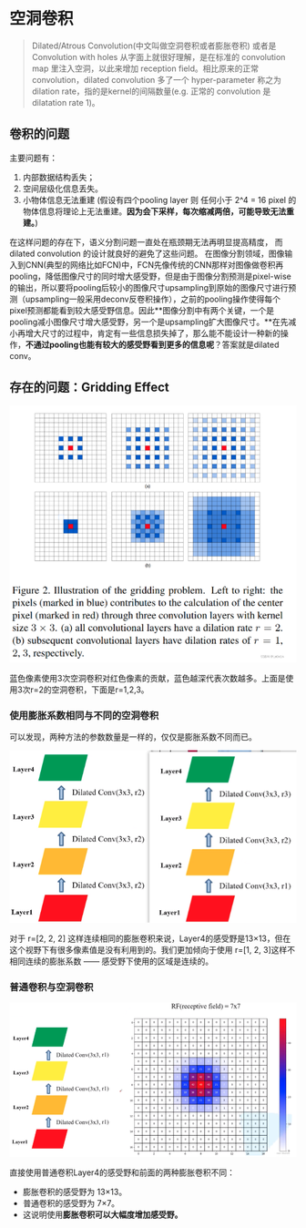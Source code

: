 # 空洞卷积

> Dilated/Atrous Convolution(中文叫做空洞卷积或者膨胀卷积) 或者是 Convolution with holes 从字面上就很好理解，是在标准的 convolution map 里注入空洞，以此来增加 reception field。相比原来的正常convolution，dilated convolution 多了一个 hyper-parameter 称之为 dilation rate，指的是kernel的间隔数量(e.g. 正常的 convolution 是 dilatation rate 1)。
> 

## 卷积的问题

主要问题有：

1. 内部数据结构丢失；
2. 空间层级化信息丢失。
3. 小物体信息无法重建 (假设有四个pooling layer 则 任何小于 2^4 = 16 pixel 的物体信息将理论上无法重建。**因为会下采样，每次缩减两倍，可能导致无法重建。**)

在这样问题的存在下，语义分割问题一直处在瓶颈期无法再明显提高精度， 而 dilated convolution 的设计就良好的避免了这些问题。
在图像分割领域，图像输入到CNN(典型的网络比如FCN)中，FCN先像传统的CNN那样对图像做卷积再pooling，降低图像尺寸的同时增大感受野，但是由于图像分割预测是pixel-wise的输出，所以要将pooling后较小的图像尺寸upsampling到原始的图像尺寸进行预测（upsampling一般采用deconv反卷积操作），之前的pooling操作使得每个pixel预测都能看到较大感受野信息。因此**图像分割中有两个关键，一个是pooling减小图像尺寸增大感受野，另一个是upsampling扩大图像尺寸。**在先减小再增大尺寸的过程中，肯定有一些信息损失掉了，那么能不能设计一种新的操作，**不通过pooling也能有较大的感受野看到更多的信息呢**？答案就是dilated conv。

## 存在的问题：Gridding Effect

![image-20230911153344231](空洞卷积/image-20230911153344231.png)

蓝色像素使用3次空洞卷积对红色像素的贡献，蓝色越深代表次数越多。上面是使用3次r=2的空洞卷积，下面是r=1,2,3。

### 使用膨胀系数相同与不同的空洞卷积

可以发现，两种方法的参数数量是一样的，仅仅是膨胀系数不同而已。

![image-20230911154055566](空洞卷积/image-20230911154055566.png)

对于 r=[2, 2, 2] 这样连续相同的膨胀卷积来说，Layer4的感受野是13×13，但在这个视野下有很多像素值是没有利用到的。我们更加倾向于使用 r=[1, 2, 3]这样不相同连续的膨胀系数 —— 感受野下使用的区域是连续的。

### 普通卷积与空洞卷积

![image-20230911154229826](空洞卷积/image-20230911154229826.png)

直接使用普通卷积Layer4的感受野和前面的两种膨胀卷积不同：

- 膨胀卷积的感受野为 13×13。
- 普通卷积的感受野为 7×7。
- 这说明使用**膨胀卷积可以大幅度增加感受野。**
